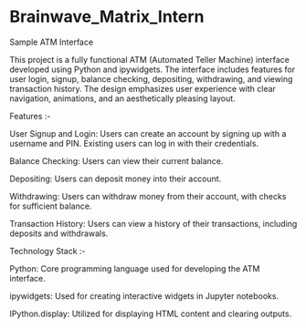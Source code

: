# Brainwave_Matrix_Intern

Sample ATM Interface

This project is a fully functional ATM (Automated Teller Machine) interface developed using Python and ipywidgets. The interface includes features for user login, signup, balance checking, depositing, withdrawing, and viewing transaction history. The design emphasizes user experience with clear navigation, animations, and an aesthetically pleasing layout.

Features :-

User Signup and Login: Users can create an account by signing up with a username and PIN. Existing users can log in with their credentials.

Balance Checking: Users can view their current balance.

Depositing: Users can deposit money into their account.

Withdrawing: Users can withdraw money from their account, with checks for sufficient balance.

Transaction History: Users can view a history of their transactions, including deposits and withdrawals.

Technology Stack :-

Python: Core programming language used for developing the ATM interface.

ipywidgets: Used for creating interactive widgets in Jupyter notebooks.

IPython.display: Utilized for displaying HTML content and clearing outputs.
